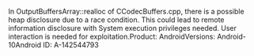 In OutputBuffersArray::realloc of CCodecBuffers.cpp, there is a possible heap disclosure due to a race condition. This could lead to remote information disclosure with System execution privileges needed. User interaction is needed for exploitation.Product: AndroidVersions: Android-10Android ID: A-142544793